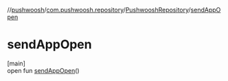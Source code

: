 //[pushwoosh](../../../index.md)/[com.pushwoosh.repository](../index.md)/[PushwooshRepository](index.md)/[sendAppOpen](send-app-open.md)

# sendAppOpen

[main]\
open fun [sendAppOpen](send-app-open.md)()
